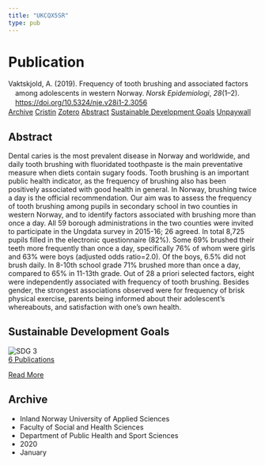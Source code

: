 ```yaml
---
title: "UKCQX5SR"
type: pub
---
```

<h1>Publication</h1>
<article id="csl-bib-container-UKCQX5SR" class="csl-bib-container">
  <div class="csl-bib-body" style="line-height: 1.35; padding-left: 1em; text-indent:-1em;">
  <div class="csl-entry">Vaktskjold, A. (2019). Frequency of tooth brushing and associated factors among adolescents in western Norway. <i>Norsk Epidemiologi</i>, <i>28</i>(1&#x2013;2). <a href="https://doi.org/10.5324/nje.v28i1-2.3056">https://doi.org/10.5324/nje.v28i1-2.3056</a></div>
</div>
  <div class="csl-bib-buttons">
    <a href="#taxonomy-article-UKCQX5SR" class="csl-bib-button">Archive</a>
    <a href="https://app.cristin.no/results/show.jsf?id=1781757" alt="Cristin URL" class="csl-bib-button">Cristin</a>
    <a href="http://zotero.org/groups/5402882/items/UKCQX5SR" alt="Zotero URL" class="csl-bib-button">Zotero</a>
    <a href="#abstract-article-UKCQX5SR" class="csl-bib-button">Abstract</a>
    <a href="#sdg-article-UKCQX5SR" class="csl-bib-button">Sustainable Development Goals</a>
    <a href="https://www.ntnu.no/ojs/index.php/norepid/article/download/3056/2963" class="csl-bib-button">Unpaywall</a>
  </div>
  <div id="csl-bib-meta-container-UKCQX5SR"></div>
</article>
<div id="csl-bib-meta-UKCQX5SR" class="csl-bib-meta">
  <article id="abstract-article-UKCQX5SR" class="abstract-article">
    <h1>Abstract</h1>
    Dental caries is the most prevalent disease in Norway and worldwide, and daily tooth brushing with fluoridated toothpaste is the main preventative measure when diets contain sugary foods. Tooth brushing is an important public health indicator, as the frequency of brushing also has been positively associated with good health in general. In Norway, brushing twice a day is the official recommendation. Our aim was to assess the frequency of tooth brushing among pupils in secondary school in two counties in western Norway, and to identify factors associated with brushing more than once a day. All 59 borough administrations in the two counties were invited to participate in the Ungdata survey in 2015-16; 26 agreed. In total 8,725 pupils filled in the electronic questionnaire (82%). Some 69% brushed their teeth more frequently than once a day, specifically 76% of whom were girls and 63% were boys (adjusted odds ratio=2.0). Of the boys, 6.5% did not brush daily. In 8-10th school grade 71% brushed more than once a day, compared to 65% in 11-13th grade. Out of 28 a priori selected factors, eight were independently associated with frequency of tooth brushing. Besides gender, the strongest associations observed were for frequency of brisk physical exercise, parents being informed about their adolescent’s whereabouts, and satisfaction with one’s own health.
  </article>
  <article id="sdg-article-UKCQX5SR" class="sdg-article">
    <h1>Sustainable Development Goals</h1>
    <div class="sdg-container"><div id="sdg3" class="sdg"> <img src="{{< params subfolder >}}images/sdg/sdg03_en.png" class="image" alt="SDG 3"> <div class="sdg-overlay"> <a href="{{< params subfolder >}}en/archive/?sdg=3#archive" class="sdg-publication-count"><span>6</span> Publications</a> <p><a href="https://sdgs.un.org/goals/goal3" class="sdg-read-more">Read More</a></p> </div> </div></div>
  </article>
  <article id="taxonomy-article-UKCQX5SR" class="taxonomy-article">
    <h1>Archive</h1>
    <ul>
      <li>Inland Norway University of Applied Sciences</li>
      <li>Faculty of Social and Health Sciences</li>
      <li>Department of Public Health and Sport Sciences</li>
      <li>2020</li>
      <li>January</li>
    </ul>
  </article>
</div>
